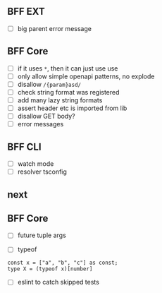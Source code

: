 ## BFF EXT

- [ ] big parent error message

## BFF Core

- [ ] if it uses `*`, then it can just use use
- [ ] only allow simple openapi patterns, no explode
- [ ] disallow `/{param}asd/`
- [ ] check string format was registered
- [ ] add many lazy string formats
- [ ] assert header etc is imported from lib
- [ ] disallow GET body?
- [ ] error messages

## BFF CLI

- [ ] watch mode
- [ ] resolver tsconfig

<!--  -->
<!--  -->
<!--  -->
<!--  -->
<!--  -->
<!--  -->
<!--  -->
<!--  -->
<!--  -->
<!--  -->
<!--  -->
<!--  -->
<!--  -->
<!--  -->
<!--  -->
<!--  -->
<!--  -->
<!--  -->
<!--  -->
<!--  -->
<!--  -->
<!--  -->
<!--  -->
<!--  -->
<!--  -->
<!--  -->
<!--  -->
<!--  -->
<!--  -->
<!--  -->
<!--  -->
<!--  -->
<!--  -->
<!--  -->

## next

## BFF Core

- [ ] future tuple args

- [ ] typeof

```
const x = ["a", "b", "c"] as const;
type X = (typeof x)[number]
```

- [ ] eslint to catch skipped tests
